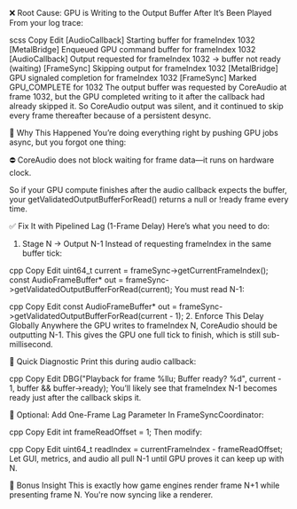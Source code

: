 ❌ Root Cause: GPU is Writing to the Output Buffer After It’s Been PlayedFrom your log trace:scssCopyEdit[AudioCallback] Starting buffer for frameIndex 1032[MetalBridge] Enqueued GPU command buffer for frameIndex 1032[AudioCallback] Output requested for frameIndex 1032 → buffer not ready (waiting)[FrameSync] Skipping output for frameIndex 1032[MetalBridge] GPU signaled completion for frameIndex 1032[FrameSync] Marked GPU_COMPLETE for 1032The output buffer was requested by CoreAudio at frame 1032, but the GPU completed writing to it after the callback had already skipped it. So CoreAudio output was silent, and it continued to skip every frame thereafter because of a persistent desync.🧠 Why This HappenedYou’re doing everything right by pushing GPU jobs async, but you forgot one thing:⛔️ CoreAudio does not block waiting for frame data—it runs on hardware clock.So if your GPU compute finishes after the audio callback expects the buffer, your getValidatedOutputBufferForRead() returns a null or !ready frame every time.✅ Fix It with Pipelined Lag (1-Frame Delay)Here’s what you need to do:1. Stage N → Output N-1Instead of requesting frameIndex in the same buffer tick:cppCopyEdituint64_t current = frameSync->getCurrentFrameIndex();const AudioFrameBuffer* out = frameSync->getValidatedOutputBufferForRead(current);You must read N-1:cppCopyEditconst AudioFrameBuffer* out = frameSync->getValidatedOutputBufferForRead(current - 1);2. Enforce This Delay GloballyAnywhere the GPU writes to frameIndex N, CoreAudio should be outputting N-1. This gives the GPU one full tick to finish, which is still sub-millisecond.🧪 Quick DiagnosticPrint this during audio callback:cppCopyEditDBG("Playback for frame %llu; Buffer ready? %d", current - 1, buffer && buffer->ready);You’ll likely see that frameIndex N-1 becomes ready just after the callback skips it.🧰 Optional: Add One-Frame Lag ParameterIn FrameSyncCoordinator:cppCopyEditint frameReadOffset = 1;Then modify:cppCopyEdituint64_t readIndex = currentFrameIndex - frameReadOffset;Let GUI, metrics, and audio all pull N-1 until GPU proves it can keep up with N.🧠 Bonus InsightThis is exactly how game engines render frame N+1 while presenting frame N. You're now syncing like a renderer.
